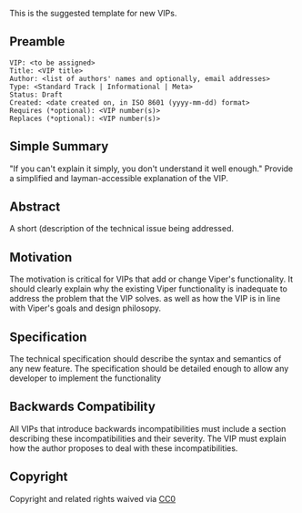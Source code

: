 This is the suggested template for new VIPs.

## Preamble

    VIP: <to be assigned>
    Title: <VIP title>
    Author: <list of authors' names and optionally, email addresses>
    Type: <Standard Track | Informational | Meta>
    Status: Draft
    Created: <date created on, in ISO 8601 (yyyy-mm-dd) format>
    Requires (*optional): <VIP number(s)>
    Replaces (*optional): <VIP number(s)>


## Simple Summary
"If you can't explain it simply, you don't understand it well enough." Provide a simplified and layman-accessible explanation of the VIP.

## Abstract
A short (description of the technical issue being addressed.

## Motivation
The motivation is critical for VIPs that add or change Viper's functionality. It should clearly explain why the existing Viper functionality is inadequate to address the problem that the VIP solves. as well as how the VIP is in line with Viper's goals and design philosopy.

## Specification
The technical specification should describe the syntax and semantics of any new feature. The specification should be detailed enough to allow any developer to implement the functionality

## Backwards Compatibility
All VIPs that introduce backwards incompatibilities must include a section describing these incompatibilities and their severity. The VIP must explain how the author proposes to deal with these incompatibilities.

## Copyright
Copyright and related rights waived via [CC0](https://creativecommons.org/publicdomain/zero/1.0/)
